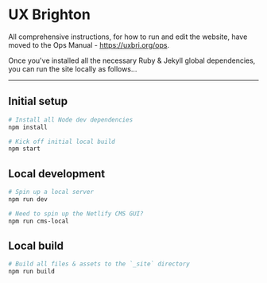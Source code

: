 # UX Brighton

All comprehensive instructions, for how to run and edit the website, have moved to the Ops Manual - https://uxbri.org/ops.

Once you've installed all the necessary Ruby & Jekyll global dependencies, you can run the site locally as follows...

---

## Initial setup

```bash
# Install all Node dev dependencies
npm install

# Kick off initial local build
npm start
```

## Local development

```bash
# Spin up a local server
npm run dev

# Need to spin up the Netlify CMS GUI?
npm run cms-local
```

## Local build

```bash
# Build all files & assets to the `_site` directory
npm run build
```
